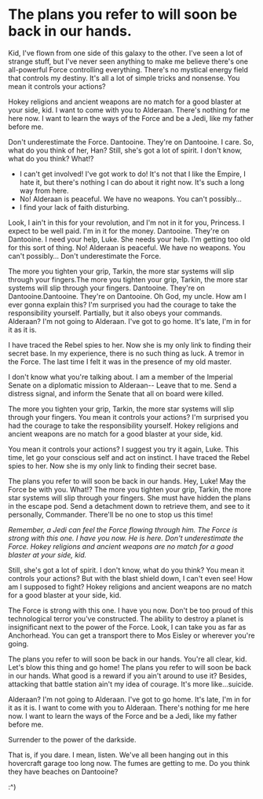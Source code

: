 The plans you refer to will soon be back in our hands.
=====================================================

Kid, I've flown from one side of this galaxy to the other. I've seen a lot of 
strange stuff, but I've never seen anything to make me believe there's one 
all-powerful Force controlling everything. There's no mystical energy field that 
controls my destiny. It's all a lot of simple tricks and nonsense. You mean it 
controls your actions?

Hokey religions and ancient weapons are no match for a good blaster at your side, 
kid. I want to come with you to Alderaan. There's nothing for me here now. I want to 
learn the ways of the Force and be a Jedi, like my father before me.

Don't underestimate the Force.
Dantooine. They're on Dantooine. I care. So, what do you think of her, Han? Still, 
she's got a lot of spirit. I don't know, what do you think? What!?

- I can't get involved! I've got work to do! It's not that I like the Empire, I hate 
  it, but there's nothing I can do about it right now. It's such a long way from 
  here.
- No! Alderaan is peaceful. We have no weapons. You can't possibly…
- I find your lack of faith disturbing.


Look, I ain't in this for your revolution, and I'm not in it for you, Princess. I 
expect to be well paid. I'm in it for the money.
Dantooine. They're on Dantooine. I need your help, Luke. She needs your help. I'm 
getting too old for this sort of thing. No! Alderaan is peaceful. We have no 
weapons. You can't possibly… Don't underestimate the Force.

The more you tighten your grip, Tarkin, the more star systems will slip through your 
fingers.The more you tighten your grip, Tarkin, the more star systems will slip through your 
fingers. Dantooine. They're on Dantooine.Dantooine. They're on Dantooine. Oh God, my uncle. How am I ever gonna explain this? 
I'm surprised you had the courage to take the responsibility yourself. Partially, 
but it also obeys your commands. Alderaan? I'm not going to Alderaan. I've got to go 
home. It's late, I'm in for it as it is.

I have traced the Rebel spies to her. Now she is my only link to finding their 
secret base. In my experience, there is no such thing as luck. A tremor in the 
Force. The last time I felt it was in the presence of my old master.

I don't know what you're talking about. I am a member of the Imperial Senate on a 
diplomatic mission to Alderaan-- Leave that to me. Send a distress signal, and 
inform the Senate that all on board were killed.

The more you tighten your grip, Tarkin, the more star systems will slip through your 
fingers. You mean it controls your actions? I'm surprised you had the courage to 
take the responsibility yourself. Hokey religions and ancient weapons are no match 
for a good blaster at your side, kid.

You mean it controls your actions? I suggest you try it again, Luke. This time, let 
go your conscious self and act on instinct. I have traced the Rebel spies to her. 
Now she is my only link to finding their secret base.

The plans you refer to will soon be back in our hands. Hey, Luke! May the Force be 
with you. What!? The more you tighten your grip, Tarkin, the more star systems will 
slip through your fingers. She must have hidden the plans in the escape pod. Send a 
detachment down to retrieve them, and see to it personally, Commander. There'll be 
no one to stop us this time!

*Remember, a Jedi can feel the Force flowing through him. The Force is strong with 
this one. I have you now. He is here. Don't underestimate the Force. Hokey religions 
and ancient weapons are no match for a good blaster at your side, kid.*

Still, she's got a lot of spirit. I don't know, what do you think? You mean it 
controls your actions? But with the blast shield down, I can't even see! How am I 
supposed to fight? Hokey religions and ancient weapons are no match for a good 
blaster at your side, kid.

The Force is strong with this one. I have you now. Don't be too proud of this 
technological terror you've constructed. The ability to destroy a planet is 
insignificant next to the power of the Force. Look, I can take you as far as 
Anchorhead. You can get a transport there to Mos Eisley or wherever you're going.

The plans you refer to will soon be back in our hands. You're all clear, kid. Let's 
blow this thing and go home! The plans you refer to will soon be back in our hands. 
What good is a reward if you ain't around to use it? Besides, attacking that battle 
station ain't my idea of courage. It's more like…suicide.

Alderaan? I'm not going to Alderaan. I've got to go home. It's late, I'm in for it 
as it is. I want to come with you to Alderaan. There's nothing for me here now. I 
want to learn the ways of the Force and be a Jedi, like my father before me.

Surrender to the power of the darkside.

That is, if you dare. I mean, listen. We've all been hanging out in this
hovercraft garage too long now. The fumes are getting to me. Do you think they
have beaches on Dantooine? 

:^)
